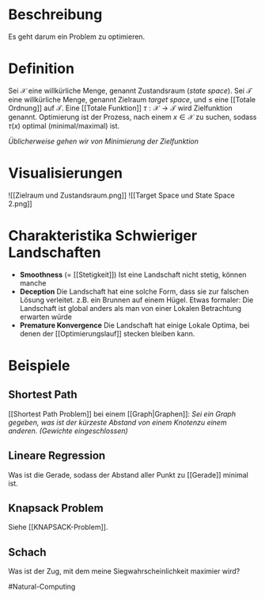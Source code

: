 # Beschreibung
Es geht darum ein Problem zu optimieren.

# Definition
Sei $\mathcal{X}$ eine willkürliche Menge, genannt Zustandsraum (*state space*). Sei $\mathcal{T}$ eine willkürliche Menge, genannt Zielraum *target space*, und $\leq$ eine [[Totale Ordnung]] auf $\mathcal{T}$.
Eine [[Totale Funktion]] $\tau : \mathcal{X} \to \mathcal{T}$ wird Zielfunktion genannt. Optimierung ist der Prozess, nach einem $x \in \mathcal{X}$ zu suchen, sodass $\tau(x)$ optimal (minimal/maximal) ist.

*Üblicherweise gehen wir von Minimierung der Zielfunktion*

# Visualisierungen
![[Zielraum und Zustandsraum.png]]
![[Target Space und State Space 2.png]]

# Charakteristika Schwieriger Landschaften
- **Smoothness** (= [[Stetigkeit]])
  Ist eine Landschaft nicht stetig, können manche 
- **Deception**
  Die Landschaft hat eine solche Form, dass sie zur falschen Lösung verleitet. z.B. ein Brunnen auf einem Hügel. Etwas formaler: Die Landschaft ist global anders als man von einer Lokalen Betrachtung erwarten würde
- **Premature Konvergence**
  Die Landschaft hat einige Lokale Optima, bei denen der [[Optimierungslauf]] stecken bleiben kann.
  


# Beispiele
## Shortest Path
[[Shortest Path Problem]] bei einem [[Graph|Graphen]]:
*Sei ein Graph gegeben, was ist der kürzeste Abstand von einem Knotenzu einem anderen. (Gewichte eingeschlossen)*

## Lineare Regression
Was ist die Gerade, sodass der Abstand aller Punkt zu [[Gerade]] minimal ist.

## Knapsack Problem
Siehe [[KNAPSACK-Problem]].

## Schach
Was ist der Zug, mit dem meine Siegwahrscheinlichkeit maximier wird?






$\newcommand{\Q}{\mathbb Q}$
$\newcommand{\R}{\mathbb R}$
$\newcommand{\C}{\mathbb C}$
$\newcommand{\F}{\mathbb F}$
$\newcommand{\Z}{\mathbb Z}$
$\newcommand{\N}{\mathbb N}$
$\newcommand{\a}{\alpha}$

#Natural-Computing 
